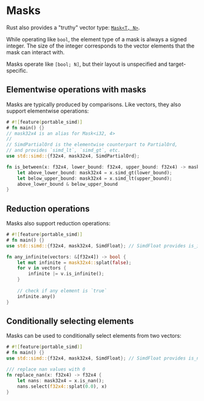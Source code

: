 # Masks

Rust also provides a "truthy" vector type: [`Mask<T, N>`](https://doc.rust-lang.org/std/simd/struct.Mask.html).

While operating like `bool`, the element type of a mask is always a signed integer.
The size of the integer corresponds to the vector elements that the mask can interact with.

Masks operate like `[bool; N]`, but their layout is unspecified and target-specific.

## Elementwise operations with masks

Masks are typically produced by comparisons.
Like vectors, they also support elementwise operations:

```rust
# #![feature(portable_simd)]
# fn main() {}
// mask32x4 is an alias for Mask<i32, 4>
//
// SimdPartialOrd is the elementwise counterpart to PartialOrd,
// and provides `simd_lt`, `simd_gt`, etc.
use std::simd::{f32x4, mask32x4, SimdPartialOrd};

fn is_between(x: f32x4, lower_bound: f32x4, upper_bound: f32x4) -> mask32x4 {
    let above_lower_bound: mask32x4 = x.simd_gt(lower_bound);
    let below_upper_bound: mask32x4 = x.simd_lt(upper_bound);
    above_lower_bound & below_upper_bound
}
```

## Reduction operations

Masks also support reduction operations:

```rust
# #![feature(portable_simd)]
# fn main() {}
use std::simd::{f32x4, mask32x4, SimdFloat}; // SimdFloat provides is_infinite

fn any_infinite(vectors: &[f32x4]) -> bool {
    let mut infinite = mask32x4::splat(false);
    for v in vectors {
        infinite |= v.is_infinite();
    }
    
    // check if any element is `true`
    infinite.any()
}
```

## Conditionally selecting elements

Masks can be used to conditionally select elements from two vectors:

```rust
# #![feature(portable_simd)]
# fn main() {}
use std::simd::{f32x4, mask32x4, SimdFloat}; // SimdFloat provides is_nan

/// replace nan values with 0
fn replace_nan(x: f32x4) -> f32x4 {
    let nans: mask32x4 = x.is_nan();
    nans.select(f32x4::splat(0.0), x)
}
```
